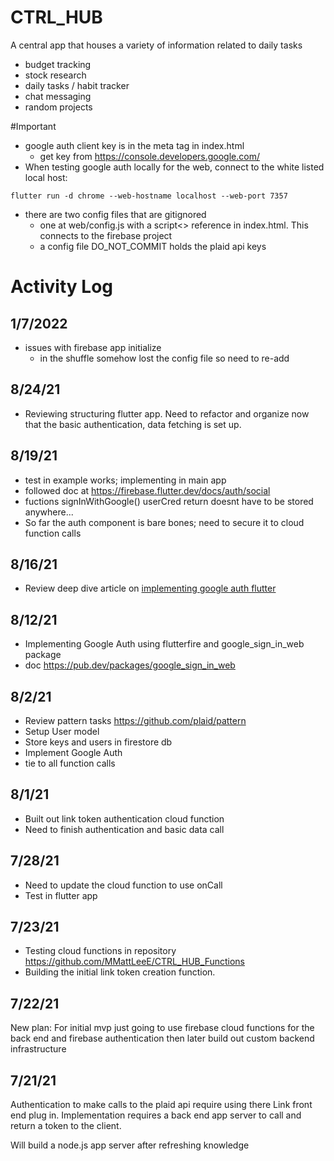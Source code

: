 # CTRL_HUB
A central app that houses a variety of information related to daily tasks

- budget tracking
- stock research
- daily tasks / habit tracker
- chat messaging
- random projects

#Important
- google auth client key is in the meta tag in index.html
    - get key from https://console.developers.google.com/
- When testing google auth locally for the web, connect to the 
white listed local host:
```
flutter run -d chrome --web-hostname localhost --web-port 7357
```
- there are two config files that are gitignored
    - one at web/config.js with a script<> reference in index.html. This connects to the firebase project
    - a config file DO_NOT_COMMIT holds the plaid api keys

# Activity Log
## 1/7/2022
- issues with firebase app initialize
    - in the shuffle somehow lost the config file so need to re-add
## 8/24/21
- Reviewing structuring flutter app. Need to refactor and organize now that the basic authentication, data fetching is set up.
## 8/19/21
- test in example works; implementing in main app
- followed doc at https://firebase.flutter.dev/docs/auth/social
- fuctions signInWithGoogle() userCred return doesnt have to be stored anywhere...
- So far the auth component is bare bones; need to secure it to cloud function calls
## 8/16/21
- Review deep dive article on [implementing google auth flutter](https://medium.com/firebase-developers/dive-into-firebase-auth-on-flutter-third-party-authentication-a242472ae347)
## 8/12/21
- Implementing Google Auth using flutterfire and google_sign_in_web package
- doc https://pub.dev/packages/google_sign_in_web
## 8/2/21
- Review pattern tasks https://github.com/plaid/pattern
- Setup User model
- Store keys and users in firestore db
- Implement Google Auth
- tie to all function calls

## 8/1/21
- Built out link token authentication cloud function
- Need to finish authentication and basic data call

## 7/28/21
- Need to update the cloud function to use onCall
- Test in flutter app

## 7/23/21
- Testing cloud functions in repository https://github.com/MMattLeeE/CTRL_HUB_Functions
- Building the initial link token creation function.

## 7/22/21
New plan: For initial mvp just going to use firebase cloud functions for the back end and firebase authentication
then later build out custom backend infrastructure 

## 7/21/21
Authentication to make calls to the plaid api require using there Link front end plug in. Implementation requires a back end app server to call and return a token to the client.

Will build a node.js app server after refreshing knowledge
